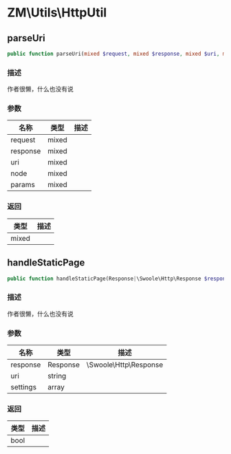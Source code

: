 # ZM\Utils\HttpUtil

## parseUri

```php
public function parseUri(mixed $request, mixed $response, mixed $uri, mixed $node, mixed $params): mixed
```

### 描述

作者很懒，什么也没有说

### 参数

| 名称 | 类型 | 描述 |
| -------- | ---- | ----------- |
| request | mixed |  |
| response | mixed |  |
| uri | mixed |  |
| node | mixed |  |
| params | mixed |  |

### 返回

| 类型 | 描述 |
| ---- | ----------- |
| mixed |  |


## handleStaticPage

```php
public function handleStaticPage(Response|\Swoole\Http\Response $response, string $uri, array $settings): bool
```

### 描述

作者很懒，什么也没有说

### 参数

| 名称 | 类型 | 描述 |
| -------- | ---- | ----------- |
| response | Response|\Swoole\Http\Response |  |
| uri | string |  |
| settings | array |  |

### 返回

| 类型 | 描述 |
| ---- | ----------- |
| bool |  |
